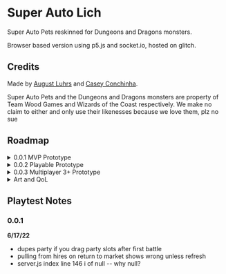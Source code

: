 # Super Auto Lich

Super Auto Pets reskinned for Dungeons and Dragons monsters.

Browser based version using p5.js and socket.io, hosted on glitch.

## Credits

Made by [August Luhrs](https://augustluhrs.art) and [Casey Conchinha](https://kccon.ch).

Super Auto Pets and the Dungeons and Dragons monsters are property of Team Wood Games and Wizards of the Coast respectively. We make no claim to either and only use their likenesses because we love them, plz no sue


## Roadmap
<details><summary>0.0.1 MVP Prototype</summary>
- [X] 0.0.1 MVP Prototype
  - [X] set up project and repo
  - [X] asset test
  - [X] battle test
    - [X] start from market
    - [X] auto battle
    - [X] layout / positioning
    - [X] server random party generation
    - [X] battle steps
    - [X] winner / end
    - [X] back to market
  - [X] market test
    - [X] layout / positioning
    - [X] random setup
    - [X] reset gold
    - [X] drag to buy
    - [X] drag and rearrange
    - [X] refresh (roll)
    - [X] ready up (send party and trigger battle)
  - [X] multiplayer test
    - [X] get/show enemy party
    - [X] check if both are ready, then start battle
  - [X] fix flip issue
  - [X] overall game progress
    - [X] starting market flow and send party
    - [X] turns
    - [X] player hp loss
    - [X] game loss/win
  - [X] put on glitch
  - [X] playtest bugs
    - [X] party dupe after first battle
    - [ ] refresh hires after battle (can't reproduce)
    - [X] server line 146 null (shouldn't happen...)
</details>
<details><summary>0.0.2 Playable Prototype</summary>
- [ ] 0.0.2
  - [ ] team names
    - [ ] pool of adjectives and nouns
    - [ ] generator
    - [ ] choose team name on first ready up
    - [ ] team name display
  - [X] upgrade
    - [X] lvl and next lvl slots stat above
    - [X] drag to upgrade, combine correctly
  - [ ] abilities
    - [ ] hover to see name, level, and ability text
    - [ ] timing
      - [ ] initial battle effect
      - [ ] before attack
      - [ ] on attack
      - [ ] on damage
      - [ ] on death
      - [ ] end of market
  - [ ] CR (tiers)
    - [X] dice assets
    - [X] dice UI above hires
    - [ ] only show hires from unlocked tiers
  - [ ] assets
    - [X] placeholder level 1s
  - [ ] freeze hires
  - [X] hire stats
  - [X] sell
    - [X] drag to sell
    - [X] sell location
    - [X] sell return by level
  - [ ] hp loss by turn
  - [ ] Misc. QoL
    - [ ] relative text sizes
    - [X] bigger slots/assets and slot positions relative to size
    - [X] cleanup comments from 0.0.1
    - [X] fix hp display on battle end
    - [ ] bigger/better top stat UI
</details>
<details><summary>0.0.3 Multiplayer 3+ Prototype</summary>
- [ ] 0.0.3
  - [ ] items
  - [ ] freeze items
- [ ] Multiplayer
  - [ ] nedb database for login and stats tracking
  - [ ] join random lobby
  - [ ] join arena lobby
    - [ ] random pairings
    - [ ] duplicate battles if odd number
  - [ ] join lobby by id
</details>
<details><summary>Art and QoL</summary>
- [ ] Art
  - [ ] font
  - [ ] market background
  - [ ] battle background
  - [ ] end game background
  - [ ] slots
    - [ ] asset
    - [ ] layout
  - [ ] level/upgrades
  - [ ] tiers
    - [ ] asset
    - [ ] layout
  - [ ] monster popups
    - [ ] background
    - [ ] layout
  - Assets 
    - [ ] tier 1
    - [ ] tier 2
    - [ ] tier 3
    - [ ] tier 4
    - [ ] tier 5
    - [ ] tier 6
- [ ] QoL
  - [ ] better scrollbar removal
</details>

  ## Playtest Notes

  ### 0.0.1

  **6/17/22**
  - dupes party if you drag party slots after first battle
  - pulling from hires on return to market shows wrong unless refresh
  - server.js  index line 146 i of null -- why null?